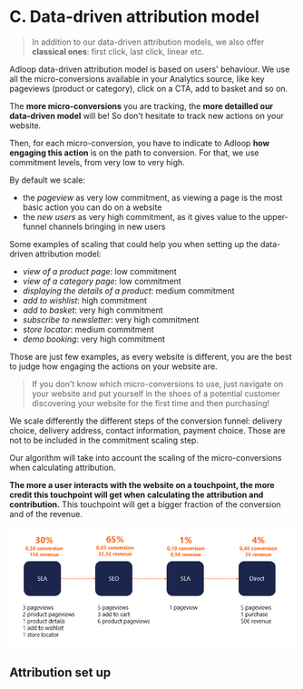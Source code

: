 # C. Data-driven attribution model

> In addition to our data-driven attribution models, we also offer **classical ones**: first click, last click, linear etc.

Adloop data-driven attribution model is based on users' behaviour. We use all the micro-conversions available in your Analytics source, like key pageviews (product or category), click on a CTA, add to basket and so on.

The **more micro-conversions** you are tracking, the **more detailled our data-driven model** will be! So don't hesitate to track new actions on your website.

Then, for each micro-conversion, you have to indicate to Adloop **how engaging this action** is on the path to conversion. For that, we use commitment levels, from very low to very high.

By default we scale:

* the _pageview_ as very low commitment, as viewing a page is the most basic action you can do on a website
* the _new users_ as very high commitment, as it gives value to the upper-funnel channels bringing in new users

Some examples of scaling that could help you when setting up the data-driven attribution model:

* _view of a product page_: low commitment
* _view of a category page_: low commitment
* _displaying the details of a product_: medium commitment
* _add to wishlist_: high commitment
* _add to basket_: very high commitment
* _subscribe to newsletter_: very high commitment
* _store locator_: medium commitment
* _demo booking_: very high commitment

Those are just few examples, as every website is different, you are the best to judge how engaging the actions on your website are.

> If you don't know which micro-conversions to use, just navigate on your website and put yourself in the shoes of a potential customer discovering your website for the first time and then purchasing!

We scale differently the different steps of the conversion funnel: delivery choice, delivery address, contact information, payment choice. Those are not to be included in the commitment scaling step.

Our algorithm will take into account the scaling of the micro-conversions when calculating attribution.

**The more a user interacts with the website on a touchpoint, the more credit this touchpoint will get when calculating the attribution and contribution.** This touchpoint will get a bigger fraction of the conversion and of the revenue.

![](.gitbook/image-2014969896.png)

## Attribution set up

![]()
